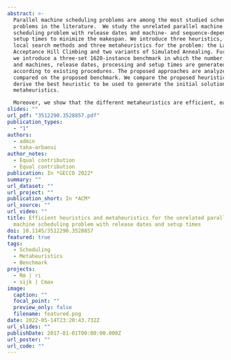 ```yaml
---
abstract: >-
  Parallel machine scheduling problems are among the most studied scheduling
  problems in the literature.  We study the unrelated parallel machine
  scheduling problem with release dates and machine- and sequence-dependent
  setup times to minimize the makespan. We introduce three heuristics, five
  local search methods and three metaheuristics for the problem: the Late
  Acceptance Hill Climbing and two variants of Simulated Annealing. Furthermore,
  we introduce a three-set 1620-instance benchmark in which the number of jobs
  and machines, release dates, processing and setup times are generated
  according to existing procedures. The proposed approaches are analyzed and
  compared on the proposed benchmark. We compare the proposed heuristics and
  derive the best heuristic to be used to generate the initial solution of the
  metaheuristics. 

  Moreover, we show that the different metaheuristics are efficient, each performing best on one of the sets. 
slides: ""
url_pdf: "3512290.3528857.pdf"
publication_types:
  - "1"
authors:
  - admin
  - taha-arbaoui
author_notes:
  - Equal contribution
  - Equal contribution
publication: In *GECCO 2022*
summary: ""
url_dataset: ""
url_project: ""
publication_short: In *ACM*
url_source: ""
url_video: ""
title: Efficient heuristics and metaheuristics for the unrelated parallel
  machine scheduling problem with release dates and setup times
doi: 10.1145/3512290.3528857
featured: true
tags:
  - Scheduling
  - Metaheuristics
  - Benchmark
projects:
  - Rm | ri
  - sijk | Cmax
image:
  caption: ""
  focal_point: ""
  preview_only: false
  filename: featured.png
date: 2022-05-14T23:20:43.732Z
url_slides: ""
publishDate: 2017-01-01T00:00:00.000Z
url_poster: ""
url_code: ""
---
```

